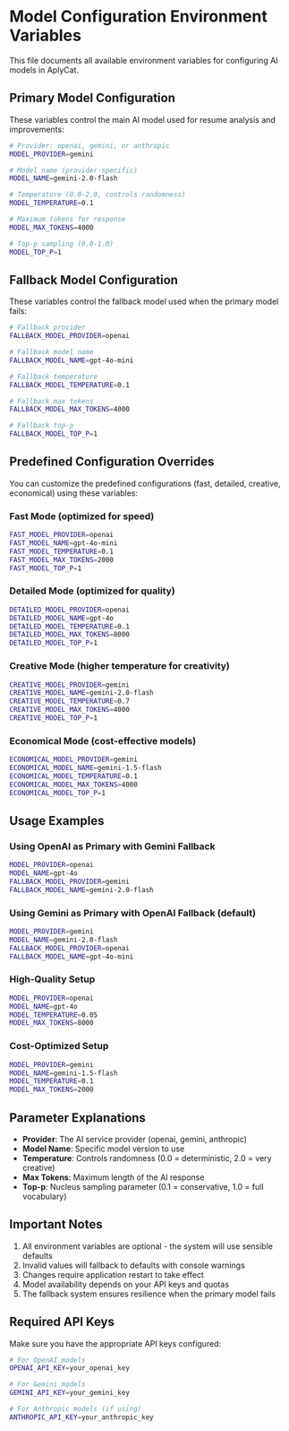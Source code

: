 # Model Configuration Environment Variables

This file documents all available environment variables for configuring AI models in AplyCat.

## Primary Model Configuration

These variables control the main AI model used for resume analysis and improvements:

```bash
# Provider: openai, gemini, or anthropic
MODEL_PROVIDER=gemini

# Model name (provider-specific)
MODEL_NAME=gemini-2.0-flash

# Temperature (0.0-2.0, controls randomness)
MODEL_TEMPERATURE=0.1

# Maximum tokens for response
MODEL_MAX_TOKENS=4000

# Top-p sampling (0.0-1.0)
MODEL_TOP_P=1
```

## Fallback Model Configuration

These variables control the fallback model used when the primary model fails:

```bash
# Fallback provider
FALLBACK_MODEL_PROVIDER=openai

# Fallback model name
FALLBACK_MODEL_NAME=gpt-4o-mini

# Fallback temperature
FALLBACK_MODEL_TEMPERATURE=0.1

# Fallback max tokens
FALLBACK_MODEL_MAX_TOKENS=4000

# Fallback top-p
FALLBACK_MODEL_TOP_P=1
```

## Predefined Configuration Overrides

You can customize the predefined configurations (fast, detailed, creative, economical) using these variables:

### Fast Mode (optimized for speed)

```bash
FAST_MODEL_PROVIDER=openai
FAST_MODEL_NAME=gpt-4o-mini
FAST_MODEL_TEMPERATURE=0.1
FAST_MODEL_MAX_TOKENS=2000
FAST_MODEL_TOP_P=1
```

### Detailed Mode (optimized for quality)

```bash
DETAILED_MODEL_PROVIDER=openai
DETAILED_MODEL_NAME=gpt-4o
DETAILED_MODEL_TEMPERATURE=0.1
DETAILED_MODEL_MAX_TOKENS=8000
DETAILED_MODEL_TOP_P=1
```

### Creative Mode (higher temperature for creativity)

```bash
CREATIVE_MODEL_PROVIDER=gemini
CREATIVE_MODEL_NAME=gemini-2.0-flash
CREATIVE_MODEL_TEMPERATURE=0.7
CREATIVE_MODEL_MAX_TOKENS=4000
CREATIVE_MODEL_TOP_P=1
```

### Economical Mode (cost-effective models)

```bash
ECONOMICAL_MODEL_PROVIDER=gemini
ECONOMICAL_MODEL_NAME=gemini-1.5-flash
ECONOMICAL_MODEL_TEMPERATURE=0.1
ECONOMICAL_MODEL_MAX_TOKENS=4000
ECONOMICAL_MODEL_TOP_P=1
```

## Usage Examples

### Using OpenAI as Primary with Gemini Fallback

```bash
MODEL_PROVIDER=openai
MODEL_NAME=gpt-4o
FALLBACK_MODEL_PROVIDER=gemini
FALLBACK_MODEL_NAME=gemini-2.0-flash
```

### Using Gemini as Primary with OpenAI Fallback (default)

```bash
MODEL_PROVIDER=gemini
MODEL_NAME=gemini-2.0-flash
FALLBACK_MODEL_PROVIDER=openai
FALLBACK_MODEL_NAME=gpt-4o-mini
```

### High-Quality Setup

```bash
MODEL_PROVIDER=openai
MODEL_NAME=gpt-4o
MODEL_TEMPERATURE=0.05
MODEL_MAX_TOKENS=8000
```

### Cost-Optimized Setup

```bash
MODEL_PROVIDER=gemini
MODEL_NAME=gemini-1.5-flash
MODEL_TEMPERATURE=0.1
MODEL_MAX_TOKENS=2000
```

## Parameter Explanations

- **Provider**: The AI service provider (openai, gemini, anthropic)
- **Model Name**: Specific model version to use
- **Temperature**: Controls randomness (0.0 = deterministic, 2.0 = very creative)
- **Max Tokens**: Maximum length of the AI response
- **Top-p**: Nucleus sampling parameter (0.1 = conservative, 1.0 = full vocabulary)

## Important Notes

1. All environment variables are optional - the system will use sensible defaults
2. Invalid values will fallback to defaults with console warnings
3. Changes require application restart to take effect
4. Model availability depends on your API keys and quotas
5. The fallback system ensures resilience when the primary model fails

## Required API Keys

Make sure you have the appropriate API keys configured:

```bash
# For OpenAI models
OPENAI_API_KEY=your_openai_key

# For Gemini models
GEMINI_API_KEY=your_gemini_key

# For Anthropic models (if using)
ANTHROPIC_API_KEY=your_anthropic_key
```
